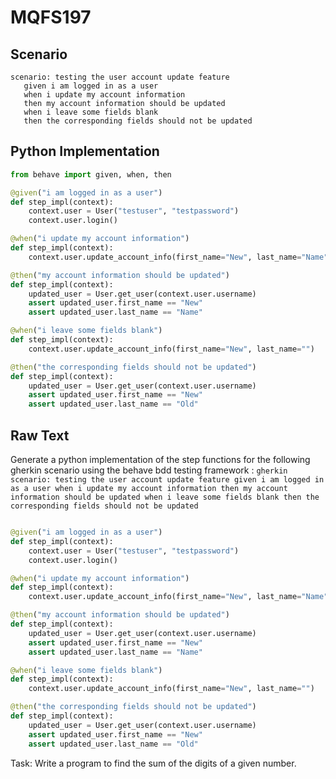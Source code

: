 # MQFS197
## Scenario
```gherkin
scenario: testing the user account update feature 
   given i am logged in as a user 
   when i update my account information 
   then my account information should be updated 
   when i leave some fields blank 
   then the corresponding fields should not be updated
```


## Python Implementation
```python
from behave import given, when, then

@given("i am logged in as a user")
def step_impl(context):
    context.user = User("testuser", "testpassword")
    context.user.login()

@when("i update my account information")
def step_impl(context):
    context.user.update_account_info(first_name="New", last_name="Name")

@then("my account information should be updated")
def step_impl(context):
    updated_user = User.get_user(context.user.username)
    assert updated_user.first_name == "New"
    assert updated_user.last_name == "Name"

@when("i leave some fields blank")
def step_impl(context):
    context.user.update_account_info(first_name="New", last_name="")

@then("the corresponding fields should not be updated")
def step_impl(context):
    updated_user = User.get_user(context.user.username)
    assert updated_user.first_name == "New"
    assert updated_user.last_name == "Old"
```


## Raw Text
Generate a python implementation of the step functions for the following gherkin scenario using the behave bdd testing framework : ```gherkin scenario: testing the user account update feature given i am logged in as a user when i update my account information then my account information should be updated when i leave some fields blank then the corresponding fields should not be updated ```



```python from behave import given, when, then

@given("i am logged in as a user")
def step_impl(context):
    context.user = User("testuser", "testpassword")
    context.user.login()

@when("i update my account information")
def step_impl(context):
    context.user.update_account_info(first_name="New", last_name="Name")

@then("my account information should be updated")
def step_impl(context):
    updated_user = User.get_user(context.user.username)
    assert updated_user.first_name == "New"
    assert updated_user.last_name == "Name"

@when("i leave some fields blank")
def step_impl(context):
    context.user.update_account_info(first_name="New", last_name="")

@then("the corresponding fields should not be updated")
def step_impl(context):
    updated_user = User.get_user(context.user.username)
    assert updated_user.first_name == "New"
    assert updated_user.last_name == "Old"
```

Task: Write a program to find the sum of the digits of a given number.
